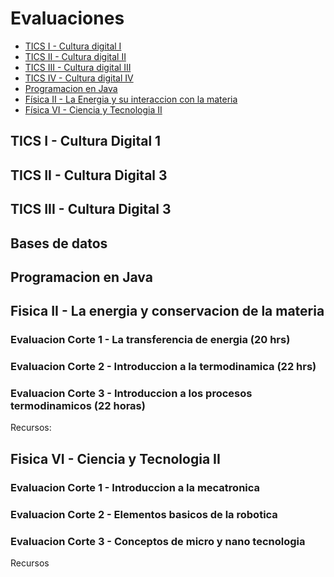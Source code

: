 # Evaluaciones
- [TICS I - Cultura digital I](#tics-I)
- [TICS II - Cultura digital II](#tics-II)
- [TICS III - Cultura digital III](#tics-III)
- [TICS IV - Cultura digital IV](#tics-IV)
- [Programacion en Java](#programacion-java)
- [Física II - La Energia y su interaccion con la materia](#fisica-II)
- [Física VI - Ciencia y Tecnologia II](#fisica-VI)

<a name="tics-I"></a>
## TICS I - Cultura Digital 1
<a name="tics-II"></a>
## TICS II - Cultura Digital 3
<a name="tics-III"></a>
## TICS III - Cultura Digital 3
<a name="tics-IV"></a>
## Bases de datos
<a name="programacion-java"></a>
## Programacion en Java 

<a name="fisica-II"></a>
## Fisica II - La energia y conservacion de la materia

### Evaluacion Corte 1 - La transferencia de energia (20 hrs)

### Evaluacion Corte 2 - Introduccion a la termodinamica (22 hrs)

### Evaluacion Corte 3 - Introduccion a los procesos termodinamicos (22 horas)

Recursos:


<a name="fisica-VI"></a>
## Fisica VI - Ciencia y Tecnologia II

### Evaluacion Corte 1 - Introduccion a la mecatronica

### Evaluacion Corte 2 - Elementos basicos de la robotica

### Evaluacion Corte 3 - Conceptos de micro y nano tecnologia

Recursos
